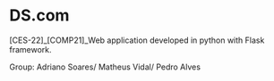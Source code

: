 # DS.com
[CES-22]_[COMP21]_Web application developed in python with Flask framework. 

Group: Adriano Soares/ Matheus Vidal/ Pedro Alves
